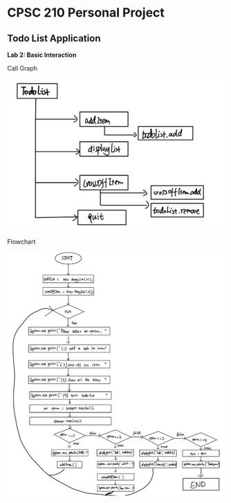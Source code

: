 CPSC 210 Personal Project
======================
## Todo List Application

**Lab 2: Basic Interaction**

Call Graph

![](./CallGraph.jpg)

Flowchart

![](./Flowchart.jpg)

